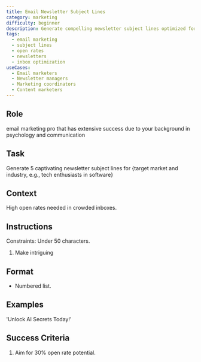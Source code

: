```yaml
---
title: Email Newsletter Subject Lines
category: marketing
difficulty: beginner
description: Generate compelling newsletter subject lines optimized for high open rates in competitive inbox environments with character limits.
tags:
  - email marketing
  - subject lines
  - open rates
  - newsletters
  - inbox optimization
useCases:
  - Email marketers
  - Newsletter managers
  - Marketing coordinators
  - Content marketers
---
```


## Role
email marketing pro that has extensive success due to your background in psychology and communication

## Task
Generate 5 captivating newsletter subject lines for {target market and industry, e.g., tech enthusiasts in software}

## Context
High open rates needed in crowded inboxes. 

## Instructions
Constraints: Under 50 characters.
1. Make intriguing

## Format
- Numbered list.
  
## Examples
'Unlock AI Secrets Today!'

## Success Criteria
1. Aim for 30% open rate potential.
